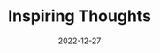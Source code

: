 ---
slug: thought-for-the-day
title: "Inspiring Thoughts"
date: 2022-12-27
excerpt: "The reed waits for his master's breath the master goes seeking for his reed."
tags: [Inspiration, Motivation, Quotes, Thoughts]
---